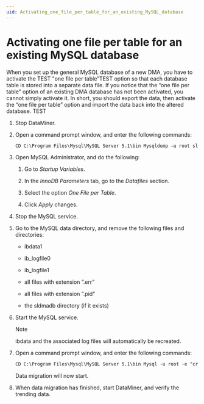 ```yaml
---
uid: Activating_one_file_per_table_for_an_existing_MySQL_database
---
```


# Activating one file per table for an existing MySQL database

When you set up the general MySQL database of a new DMA, you have to activate the TEST "one file per table”TEST option so that each database table is stored into a separate data file. If you notice that the “one file per table” option of an existing DMA database has not been activated, you cannot simply activate it. In short, you should export the data, then activate the “one file per table” option and import the data back into the altered database. TEST

1. Stop DataMiner.

2. Open a command prompt window, and enter the following commands:

    ```txt
    CD C:\Program Files\Mysql\MySQL Server 5.1\bin Mysqldump –u root sldmadb > c:\temp\sldmadb.sql
    ```

3. Open MySQL Administrator, and do the following:

    1. Go to *Startup Variables*.

    2. In the *InnoDB Parameters* tab, go to the *Datafiles* section.

    3. Select the option *One File per Table*.

    4. Click *Apply* changes.

4. Stop the MySQL service.

5. Go to the MySQL data directory, and remove the following files and directories:

    - ibdata1

    - ib_logfile0

    - ib_logfile1

    - all files with extension ”.err”

    - all files with extension ”.pid”

    - the sldmadb directory (if it exists)

6. Start the MySQL service.

    > [!NOTE]
    > ibdata and the associated log files will automatically be recreated.

7. Open a command prompt window, and enter the following commands:

    ```txt
    CD C:\Program Files\Mysql\MySQL Server 5.1\bin Mysql -u root -e "create database sldmadb; use sldmadb; source c:/temp/sldmadb.sql;"
    ```

    Data migration will now start.

8. When data migration has finished, start DataMiner, and verify the trending data.
